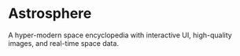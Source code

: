 # Astrosphere
A hyper-modern space encyclopedia with interactive UI, high-quality images, and real-time space data.
